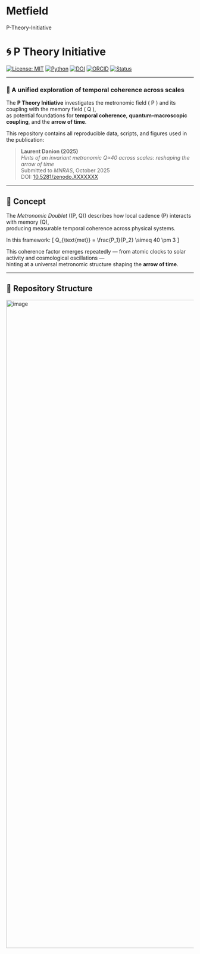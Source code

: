 # Metfield
 P-Theory-Initiative
 # 🌀 P Theory Initiative

[![License: MIT](https://img.shields.io/badge/license-MIT-blue.svg)](LICENSE)
[![Python](https://img.shields.io/badge/python-3.13%2B-blue.svg)]()
[![DOI](https://zenodo.org/badge/DOI/10.5281/zenodo.XXXXXXX.svg)](https://doi.org/10.5281/zenodo.XXXXXXX)
[![ORCID](https://img.shields.io/badge/ORCID-0000--0003--XXXX--XXXX-green.svg)](https://orcid.org/0000-0003-XXXX-XXXX)
[![Status](https://img.shields.io/badge/status-active-success.svg)]()


---

### 🌌 A unified exploration of temporal coherence across scales

The **P Theory Initiative** investigates the metronomic field \( P \) and its coupling with the memory field \( Q \),  
as potential foundations for **temporal coherence**, **quantum–macroscopic coupling**, and the **arrow of time**.

This repository contains all reproducible data, scripts, and figures used in the publication:

> **Laurent Danion (2025)**  
> *Hints of an invariant metronomic Q≈40 across scales: reshaping the arrow of time*  
> Submitted to *MNRAS*, October 2025  
> DOI: [10.5281/zenodo.XXXXXXX](https://doi.org/10.5281/zenodo.XXXXXXX)

---

## 🧠 Concept

The *Metronomic Doublet* \((P, Q)\) describes how local cadence (P) interacts with memory (Q),  
producing measurable temporal coherence across physical systems.  

In this framework:
\[
Q_{\text{met}} = \frac{P_1}{P_2} \simeq 40 \pm 3
\]

This coherence factor emerges repeatedly — from atomic clocks to solar activity and cosmological oscillations —  
hinting at a universal metronomic structure shaping the **arrow of time**.

---

## 📂 Repository Structure
<img width="1150" height="1734" alt="image" src="https://github.com/user-attachments/assets/1d1a7bb5-72d2-4dbb-8a1a-9d1947e1a9db" />

